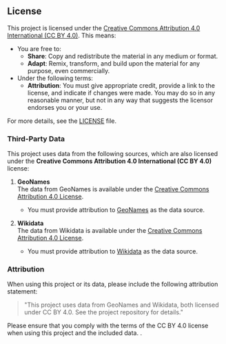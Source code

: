 ## License

This project is licensed under the [Creative Commons Attribution 4.0 International (CC BY 4.0)](https://creativecommons.org/licenses/by/4.0/). This means:

- You are free to:
    - **Share**: Copy and redistribute the material in any medium or format.
    - **Adapt**: Remix, transform, and build upon the material for any purpose, even commercially.
- Under the following terms:
    - **Attribution**: You must give appropriate credit, provide a link to the license, and indicate if changes were made. You may do so in any reasonable manner, but not in any way that suggests the licensor endorses you or your use.

For more details, see the [LICENSE](./LICENSE.md) file.

### Third-Party Data

This project uses data from the following sources, which are also licensed under the **Creative Commons Attribution 4.0 International (CC BY 4.0)** license:

1. **GeoNames**  
   The data from GeoNames is available under the [Creative Commons Attribution 4.0 License](https://creativecommons.org/licenses/by/4.0/).
    - You must provide attribution to [GeoNames](https://www.geonames.org/about.html) as the data source.

2. **Wikidata**  
   The data from Wikidata is available under the [Creative Commons Attribution 4.0 License](https://creativecommons.org/licenses/by/4.0/).
    - You must provide attribution to [Wikidata](https://www.wikidata.org/wiki/Wikidata:Licensing) as the data source.

### Attribution

When using this project or its data, please include the following attribution statement:

> "This project uses data from GeoNames and Wikidata, both licensed under CC BY 4.0. See the project repository for details."

Please ensure that you comply with the terms of the CC BY 4.0 license when using this project and the included data.
.
